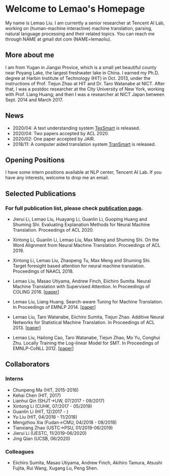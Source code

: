 # Welcome to Lemao's Homepage

My name is Lemao Liu. I am currently a senior researcher at Tencent AI Lab, working on (human-machine interactive) machine translation, parsing, natural language processing and their related topics. You can reach me through NAME at gmail dot com (NAME=lemaoliu).

## More about me

I am from Yugan in Jiangxi Provice, which is a small yet beautiful county near Poyang Lake, the largest freshwater lake in China. I earned my Ph.D. degree at Harbin Institute of Technology (HIT) in Oct. 2013, under the instructions of Prof. Tiejun Zhao at HIT and Dr. Taro Watanabe at NICT. After that, I was a postdoc researcher at the City University of New York, working with Prof. Liang Huang; and then I was a researcher at NICT Japan between Sept. 2014 and March 2017. 

## News
- 2020/04: A text understanding system [TexSmart](https://texsmart.qq.com) is released.  
- 2020/04: Two papers accepted by ACL 2020.
- 2020/02: One paper accepted by JAIR.
- 2018/11: A computer aided translation system [TranSmart](https://transmart.qq.com) is released. 


## Opening Positions
I have some intern positions available at NLP center, Tencent AI Lab. If you have any interests, welcome to drop me an email. 

## Selected Publications
### For full publication list, please check [publication page](publications.md).

- Jierui Li, Lemao Liu, Huayang Li, Guanlin Li, Guoping Huang and Shuming Shi. Evaluating Explanation Methods for Neural Machine Translation. Proceedings of ACL 2020.

- Xintong Li, Guanlin Li, Lemao Liu, Max Meng and Shuming Shi. On the Word Alignment from Neural Machine Translation. Proceedings of ACL 2019. 

- Xintong Li, Lemao Liu, Zhaopeng Tu, Max Meng and Shuming Shi. Target foresight based attention for neural machine translation. Proceedings of NAACL 2018.

- Lemao Liu, Masao Utiyama, Andrew Finch, Eiichiro Sumita. Neural Machine Translation with Supervised Attention. In Proceedings of COLING 2016. [[paper](http://aclweb.org/anthology/C/C16/C16-1291.pdf)]

- Lemao Liu, Liang Huang. Search-aware Tuning for Machine Translation. In Proceedings of EMNLP 2014. [[paper](http://aclweb.org/anthology/D/D14/D14-1209.pdf)]

- Lemao Liu, Taro Watanabe, Eiichiro Sumita, Tiejun Zhao. Additive Neural Networks for Statistical Machine Translation. In Proceedings of ACL 2013. [[paper](http://www.aclweb.org/anthology/P13-1078)]

- Lemao Liu, Hailong Cao, Taro Watanabe, Tiejun Zhao, Mo Yu, Conghui Zhu. Locally Training the Log-linear Model for SMT. In Proceedings of EMNLP-CoNLL 2012. [[paper](http://www.aclweb.org/anthology/D12-1037)]


## Collaborators

### Interns 
- Chunpeng Ma (HIT, 2015-2016) 
- Kehai Chen (HIT, 2017)
- Lianhui Qin (SHJT->UW, 07/2017 - 09/2017) 
- Xintong Li (CUHK, 07/2017 - 05/2019)
- Guanlin Li (HIT, 12/2017 - )
- Yu Liu (HIT, 04/2018 - 11/2018)
- Mengzhou Xia (Fudan->CMU, 04/2018 - 08/2018)
- Tianxiang Zhao (USTC->PSU, 01/2019-06/2019)
- Jierui Li (UESTC, 11/2019-06/2020)
- Jing Qian (UCSB, 06/2020)

### Colleagues 
- Eiichiro Sumita, Masao Utiyama, Andrew Finch, Akihiro Tamura, Atsushi Fujita, Rui Wang, Xugang Lu, Peng Shen.

